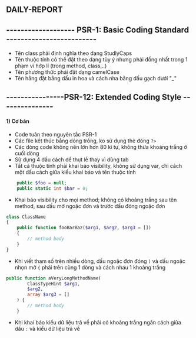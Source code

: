 ## DAILY-REPORT
## ------------------- PSR-1: Basic Coding Standard -------------------------
- Tên class phải định nghĩa theo dạng StudlyCaps
- Tên thuộc tính có thể đặt theo dạng tùy ý nhưng phải đồng nhất trong 1 phạm vi hớp lí (trong method, class,..)
- Tên phương thức phải đặt dạng camelCase
- Tên hằng đặt bằng dấu in hoa và cách nha bằng dấu gạch dưới "_"
## ----------------PSR-12: Extended Coding Style ---------------
#### 1) Cơ bản
- Code tuân theo nguyên tắc PSR-1
- Các file kết thúc bằng dòng trống, ko sử dụng thẻ đóng `?>`
- Các dòng code không nên lớn hơn 80 kí tự, không thừa khoảng trắng ở cuối dòng
- Sử dụng 4 dấu cách để thụt lề thay vì dùng tab
- Tất cả thuộc tính phải khai báo visibility, không sử dụng var, chỉ cách một dấu cách giữa kiểu khai báo và tên thuộc tính
```php
    public $foo = null;
    public static int $bar = 0;
```
- Khai báo visibility cho mọi method; không có khoảng trắng sau tên method, sau dấu mở ngoặc đơn và trước dấu đóng ngoặc đơn
```php
class ClassName
{
    public function fooBarBaz($arg1, $arg2, $arg3 = [])
    {
        // method body
    }
}
```
- Khi viết tham số trên nhiều dòng, dấu ngoặc đơn đóng `)` và dấu ngoặc nhọn mở `{` phải trên cùng 1 dòng và cách nhau 1 khoảng trắng
```php
public function aVeryLongMethodName(
        ClassTypeHint $arg1,
        $arg2,
        array $arg3 = []
    ) {
        // method body
    }
```
- Khi khai báo kiểu dữ liệu trả về phải có khoảng trắng ngăn cách giữa dấu `:` và kiểu dữ liệu trả về
